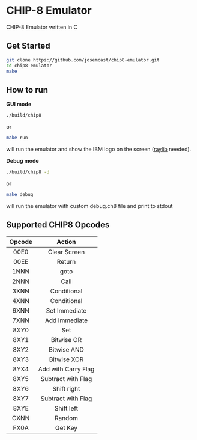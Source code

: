 # CHIP-8 Emulator

CHIP-8 Emulator written in C

## Get Started

```bash
git clone https://github.com/josemcast/chip8-emulator.git
cd chip8-emulator
make
```

## How to run

**GUI mode**

```bash
./build/chip8
```

or

```bash
make run
```

will run the emulator and show the IBM logo on the screen ([raylib](https://github.com/raysan5/raylib) needed).

**Debug mode**

```bash
./build/chip8 -d
```

or

```bash
make debug
```

will run the emulator with custom debug.ch8 file and print to stdout

## Supported CHIP8 Opcodes

| **Opcode** | **Action**          |
|:----------:|:-------------------:|
| 00E0       | Clear Screen        |
| 00EE       | Return              |
| 1NNN       | goto                |
| 2NNN       | Call                |
| 3XNN       | Conditional         |
| 4XNN       | Conditional         |
| 6XNN       | Set Immediate       |
| 7XNN       | Add Immediate       |
| 8XY0       | Set                 |
| 8XY1       | Bitwise OR          |
| 8XY2       | Bitwise AND         |
| 8XY3       | Bitwise XOR         |
| 8YX4       | Add with Carry Flag |
| 8XY5       | Subtract with Flag  |
| 8XY6       | Shift right         |
| 8XY7       | Subtract with Flag  |
| 8XYE       | Shift left          |
| CXNN       | Random              |
| FX0A       | Get Key             |